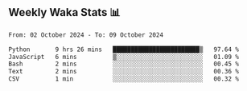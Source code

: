 ## Weekly Waka Stats 📊
<!--START_SECTION:waka-->

```txt
From: 02 October 2024 - To: 09 October 2024

Python       9 hrs 26 mins   ████████████████████████▒   97.64 %
JavaScript   6 mins          ▒░░░░░░░░░░░░░░░░░░░░░░░░   01.09 %
Bash         2 mins          ░░░░░░░░░░░░░░░░░░░░░░░░░   00.45 %
Text         2 mins          ░░░░░░░░░░░░░░░░░░░░░░░░░   00.36 %
CSV          1 min           ░░░░░░░░░░░░░░░░░░░░░░░░░   00.32 %
```

<!--END_SECTION:waka-->

<!--

Here are some ideas to get you started:

- 🔭 I’m currently working on (way to add branches committed on)
- 🌱 I’m currently learning Web Frameworks and Machine Learning! (Lisp, JS (react & angular), Python, and __)
- 💬 Ask me about ...
- 📫 How to reach me: 
- 😄 Pronouns: He/Him/His
- ⚡ Fun fact: ...

that-recsys-lab
-->
